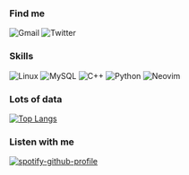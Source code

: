 ### Find me
![Gmail](https://img.shields.io/badge/Gmail-D14836?style=for-the-badge&logo=gmail&logoColor=white)
![Twitter](https://img.shields.io/badge/Twitter-1DA1F2?style=for-the-badge&logo=twitter&logoColor=white)
### Skills
![Linux](https://img.shields.io/badge/Linux-FCC624?style=for-the-badge&logo=linux&logoColor=black)
![MySQL](https://img.shields.io/badge/MySQL-005C84?style=for-the-badge&logo=mysql&logoColor=white)
![C++](https://img.shields.io/badge/C%2B%2B-00599C?style=for-the-badge&logo=c%2B%2B&logoColor=white)
![Python](https://img.shields.io/badge/Python-FFD43B?style=for-the-badge&logo=python&logoColor=blue)
![Neovim](https://img.shields.io/badge/NeoVim-%2357A143.svg?&style=for-the-badge&logo=neovim&logoColor=white)
### Lots of data
[![Top Langs](https://github-readme-stats.vercel.app/api/top-langs/?username=gotorion&layout=donut)](https://github.com/anuraghazra/github-readme-stats)
### Listen with me
[![spotify-github-profile](https://spotify-github-profile.vercel.app/api/view?uid=317kfju32mx73cfeetpyolglyg7u&cover_image=true&theme=compact&show_offline=false&background_color=121212&interchange=false)](https://spotify-github-profile.vercel.app/api/view?uid=317kfju32mx73cfeetpyolglyg7u&redirect=true)
<!--
-->

